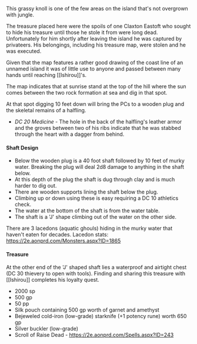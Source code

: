 This grassy knoll is one of the few areas on the island that's not overgrown with jungle.

The treasure placed here were the spoils of one Claxton Eastoft who sought to hide his treasure until those he stole it from were long dead. Unfortunately for him shortly after leaving the island he was captured by privateers. His belongings, including his treasure map, were stolen and he was executed.

Given that the map features a rather good drawing of the coast line of an unnamed island it was of little use to anyone and passed between many hands until reaching [[Ishirou]]'s. 

The map indicates that at sunrise stand at the top of the hill where the sun comes between the two rock formation at sea and dig in that spot.

At that spot digging 10 feet down will bring the PCs to a wooden plug and the skeletal remains of a halfling.
- *DC 20 Medicine* - The hole in the back of the halfling's leather armor and the groves between two of his ribs indicate that he was stabbed through the heart with a dagger from behind.

#### Shaft Design
- Below the wooden plug is a 40 foot shaft followed by 10 feet of murky water. Breaking the plug will deal 2d8 damage to anything in the shaft below.
- At this depth of the plug the shaft is dug through clay and is much harder to dig out.
- There are wooden supports lining the shaft below the plug.
- Climbing up or down using these is easy requiring a DC 10 athletics check.
- The water at the bottom of the shaft is from the water table.
- The shaft is a 'J' shape climbing out of the water on the other side.

There are 3 lacedons (aquatic ghouls) hiding in the murky water that haven't eaten for decades.
Lacedon stats: https://2e.aonprd.com/Monsters.aspx?ID=1865


#### Treasure
At the other end of the 'J' shaped shaft lies a waterproof and airtight chest (DC 30 thievery to open with tools). Finding and sharing this treasure with [[Ishirou]] completes his loyalty quest.
- 2000 sp
- 500 gp
- 50 pp
- Silk pouch containing 500 gp worth of garnet and amethyst
- Bejeweled cold-iron (low-grade) starknife (+1 potency rune) worth 650 gp
- Silver buckler (low-grade)
- Scroll of Raise Dead - https://2e.aonprd.com/Spells.aspx?ID=243